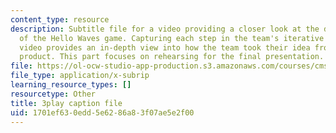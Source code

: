 ```yaml
---
content_type: resource
description: Subtitle file for a video providing a closer look at the development
  of the Hello Waves game. Capturing each step in the team's iterative process, the
  video provides an in-depth view into how the team took their idea from pitch to
  product. This part focuses on rehearsing for the final presentation.
file: https://ol-ocw-studio-app-production.s3.amazonaws.com/courses/cms-611j-creating-video-games-fall-2014/1701ef630edd5e6286a83f07ae5e2f00_lxpXowuUdKw.vtt
file_type: application/x-subrip
learning_resource_types: []
resourcetype: Other
title: 3play caption file
uid: 1701ef63-0edd-5e62-86a8-3f07ae5e2f00
---
```

